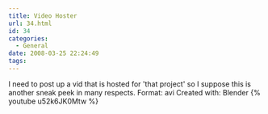 ```yaml
---
title: Video Hoster
url: 34.html
id: 34
categories:
  - General
date: 2008-03-25 22:24:49
tags:
---
```


I need to post up a vid that is hosted for 'that project' so I suppose this is another sneak peek in many respects. Format: avi Created with: Blender {% youtube u52k6JK0Mtw %}